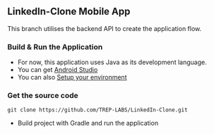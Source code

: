 ## LinkedIn-Clone Mobile App

This branch utilises the backend API to create the application flow.

### Build & Run the Application
* For now, this application uses Java as its development language.
* You can get  [Android Studio](http://developer.android.com/intl/es/sdk/index.html)
* You can also  [Setup your environment](https://developer.android.com/studio/install)

### Get the source code
`git clone https://github.com/TREP-LABS/LinkedIn-Clone.git`
* Build project with Gradle and run the application
